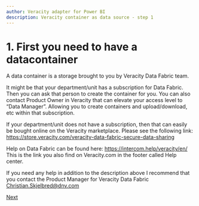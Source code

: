 ```yaml
---
author: Veracity adapter for Power BI
description: Veracity container as data source - step 1
---
```


# 1. First you need to have a datacontainer

A data container is a storage brought to you by Veracity Data Fabric team.

It might be that your department/unit has a subscription for Data Fabric. Then you can ask that person to create the container for you. You can also contact Product Owner in Veracity that can elevate your access level to “Data Manager”. Allowing you to create containers and upload/download, etc within that subscription.

If your department/unit does not have a subscription, then that can easily be bought online on the Veracity marketplace. Please see the following link: https://store.veracity.com/veracity-data-fabric-secure-data-sharing

Help on Data Fabric can be found here: https://intercom.help/veracity/en/ This is the link you also find on Veracity.com in the footer called Help center.

If you need any help in addition to the description above I recommend that you contact the Product Manager for Veracity Data Fabric [Christian.Skjelbred@dnv.com](mailto:Christian.Skjelbred@dnv.com)

[Next](2-upload-data.md)
